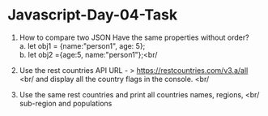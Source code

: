 # Javascript-Day-04-Task

01. How to compare two JSON Have the same properties without order?<br/>
 a. let obj1 = {name:"person1", age: 5};<br/>
 b. let obj2 ={age:5, name:"person1"};<br/

02. Use the rest countries API URL - > https://restcountries.com/v3.a/all <br/
    and display all the country flags in the console. <br/

03. Use the same rest countries and print all countries names, regions, <br/
    sub-region and populations
